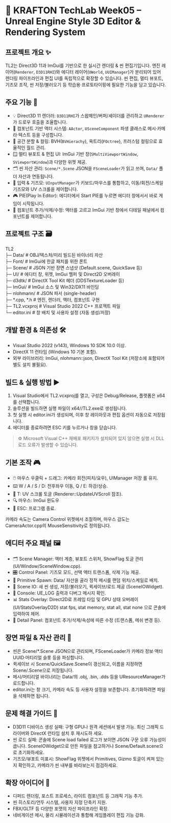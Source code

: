 # 📘 KRAFTON TechLab Week05 – Unreal Engine Style 3D Editor & Rendering System

## 프로젝트 개요 ✨
TL2는 Direct3D 11과 ImGui를 기반으로 한 실시간 렌더링 & 씬 편집기입니다.
엔진 레이어(`Renderer`, `D3D11RHI`)와 에디터 레이어(`UWorld`, `UUIManager`)가 분리되어 있어
렌더링 파이프라인과 편집 UI를 독립적으로 확장할 수 있습니다.
씬 편집, 멀티 뷰포트, 기즈모 조작, 씬 저장/불러오기 등 학습용·프로토타이핑에 필요한 기능을 담고 있습니다.

## 주요 기능 🧩
- 💡 Direct3D 11 렌더러: `D3D11RHI`가 스왑체인/버퍼/셰이더를 관리하고 `URenderer`가 드로우 호출을 조율합니다.
- 🧱 컴포넌트 기반 액터 시스템: `AActor`, `USceneComponent` 파생 클래스로 메시·카메라·텍스트 등을 구성합니다.
- 🧭 공간 분할 & 컬링: BVH(`BVHierachy`), 옥트리(`FOctree`), 프러스텀 컬링으로 효율적인 월드 관리.
- 🪟 멀티 뷰포트 & 편집 UI: ImGui 기반 창(`SMultiViewportWindow`, `SViewportWindow`)과 다양한 위젯 제공.
- 🗂️ 씬 자산 관리: `Scene/*.Scene` JSON을 `FSceneLoader`가 읽고 쓰며, `Data/` 폴더 자산과 연동됩니다.
- 🎯 입력 & 기즈모: `UInputManager`가 키보드/마우스를 통합하고, 이동/회전/스케일 기즈모와 UV 스크롤을 제어합니다.
- 🎮 PIE(Play In Editor): 에디터에서 Start PIE를 누르면 에디터 창에서서 바로 게임이 시작됩니다.
- 🧩 컴포넌트 추가/삭제/수정: 액터를 고르고 ImGui 기반 창에서 디테일 패널에서 컴포넌트를 제어합니다.

## 프로젝트 구조 🗃️
TL2<br>
├─ Data/                 # OBJ/텍스처/미리 빌드된 바이너리 자산<br>
├─ Font/                 # ImGui에 한글 패치를 위한 폰트<br>
├─ Scene/                # JSON 기반 장면 스냅샷 (Default.scene, QuickSave 등)<br>
├─ UI/                   # 에디터 창, 위젯, ImGui 헬퍼 및 Direct2D 오버레이<br>
├─ d3dtk/                # DirectX Tool Kit 헤더 (DDSTextureLoader 등)<br>
├─ ImGui/                # ImGui 소스 및 Win32/DX11 바인딩<br>
├─ nlohmann/             # JSON 파서 (single-header)<br>
├─ *.cpp, *.h            # 엔진, 렌더러, 액터, 컴포넌트 구현<br>
├─ TL2.vcxproj           # Visual Studio 2022 C++ 프로젝트 파일<br>
└─ editor.ini            # 창 배치 및 사용자 설정 (자동 생성/저장)

## 개발 환경 & 의존성 🛠️

- Visual Studio 2022 (v143), Windows 10 SDK 10.0 이상.
- DirectX 11 런타임 (Windows 10 기본 포함).
- 외부 라이브러리: ImGui, nlohmann::json, DirectX Tool Kit (저장소에 포함되어 별도 설치 불필요).

## 빌드 & 실행 방법 ▶️

1. Visual Studio에서 TL2.vcxproj를 열고, 구성은 Debug/Release, 플랫폼은 x64를 선택합니다.
2. 솔루션을 빌드하면 실행 파일이 x64/<Configuration>/TL2.exe로 생성됩니다.
3. 첫 실행 시 editor.ini가 생성되며, 이후 창 레이아웃과 편집 옵션이 자동으로 저장됩니다.
4. 에디터를 종료하려면 ESC 키를 누르거나 창을 닫습니다.

> ⚙️ Microsoft Visual C++ 재배포 패키지가 설치되어 있지 않으면 실행 시 DLL 로드 오류가 발생할 수 있습니다.

## 기본 조작 🎮

- 🖱️ 마우스 우클릭 + 드래그: 카메라 회전(피치/요우), UIManager 저장 롤 유지.
- ⌨️ W / A / S / D: 전후좌우 이동, Q / E: 하강/상승.
- 🔁 T: UV 스크롤 토글 (Renderer::UpdateUVScroll 참조).
- 🔍 마우스: ImGui 윈도우
- 🚪 ESC: 프로그램 종료.

카메라 속도는 Camera Control 위젯에서 조절하며, 마우스 감도는 CameraActor.cpp의 MouseSensitivity로 정의됩니다.

## 에디터 주요 패널 🖼️

- 🗂️ Scene Manager: 액터 계층, 뷰포트 스위처, ShowFlag 토글 관리 (UI/Window/SceneWindow.cpp).
- 🎛️ Control Panel: 기즈모 모드, 선택 액터 트랜스폼, 삭제 기능 제공.
- 🧱 Primitive Spawn: Data/ 자산을 골라 정적 메시를 랜덤 위치/스케일로 배치.
- 💾 Scene IO: 새 씬 생성, 저장/불러오기, 퀵세이브/로드 제공 (SceneIOWidget).
- 💬 Console: UE_LOG 출력과 디버그 메시지 확인.
- 📊 Stats Overlay: Direct2D로 프레임 타임 및 GPU 상태 오버레이 (UI/StatsOverlayD2D) stat fps, stat memory, stat all, stat none 으로 콘솔에 입력하여 제어.
- 🔧 Detail Panel: 컴포넌트 추가/삭제/속성에 따른 수정 (트랜스폼, 메쉬 변경 등).

## 장면 파일 & 자산 관리 📁

- 씬은 Scene/*.Scene JSON으로 관리되며, FSceneLoader가 카메라 정보·액터 UUID·머티리얼 슬롯 등을 파싱합니다.
- 퀵세이브 시 Scene/QuickSave.Scene이 갱신되고, 이름을 지정하면 Scene/<Name>.Scene으로 저장됩니다.
- 메시/머티리얼 바이너리는 Data/의 .obj, .bin, .dds 등을 UResourceManager가 로드합니다.
- editor.ini는 창 크기, 카메라 속도 등 사용자 설정을 보존합니다. 초기화하려면 파일을 삭제하면 됩니다.

## 문제 해결 가이드 🛟

- D3D11 디바이스 생성 실패: 구형 GPU나 원격 세션에서 발생 가능. 최신 그래픽 드라이버와 DirectX 런타임 설치 후 재시도하
세요.
- 씬 로드 실패: 콘솔에 Scene load failed 로그가 보이면 JSON 구문 오류 가능성이 큽니다. SceneIOWidget으로 만든 파일을
참고하거나 Scene/Default.scene으로 초기화하세요.
- 기즈모/뷰포트 미표시: ShowFlag 위젯에서 Primitives, Gizmo 토글이 켜져 있는지 확인하고, 카메라가 씬 내부를 바라보는지
점검하세요.

## 확장 아이디어 🌱

- 디퍼드 렌더링, 포스트 프로세스, 라이트 컴포넌트 등 그래픽 기능 추가.
- 씬 히스토리/언두 시스템, 사용자 지정 단축키 지원.
- FBX/GLTF 등 다양한 포맷의 자산 파이프라인 확장.
- 네비게이션 메시, 물리 시뮬레이션과 통합해 게임플레이 편집 기능 강화.
